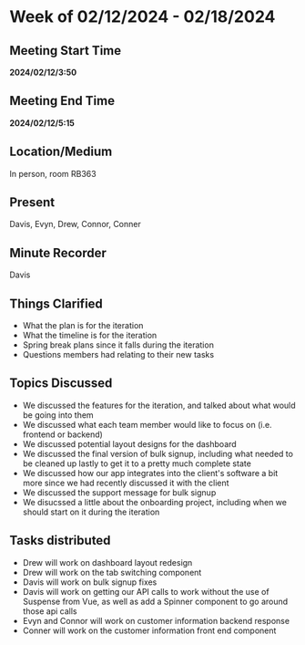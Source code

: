 # Week of 02/12/2024 - 02/18/2024

## Meeting Start Time

**2024/02/12/3:50**

## Meeting End Time

**2024/02/12/5:15**

## Location/Medium

In person, room RB363

## Present

Davis, Evyn, Drew, Connor, Conner

## Minute Recorder

Davis

## Things Clarified
- What the plan is for the iteration
- What the timeline is for the iteration
- Spring break plans since it falls during the iteration
- Questions members had relating to their new tasks

## Topics Discussed
- We discussed the features for the iteration, and talked about what would be going into them
- We discussed what each team member would like to focus on (i.e. frontend or backend)
- We discussed potential layout designs for the dashboard
- We discussed the final version of bulk signup, including what needed to be cleaned up lastly to get it to a pretty much complete state
- We discussed how our app integrates into the client's software a bit more since we had recently discussed it with the client
- We discussed the support message for bulk signup
- We disucssed a little about the onboarding project, including when we should start on it during the iteration

## Tasks distributed
- Drew will work on dashboard layout redesign
- Drew will work on the tab switching component
- Davis will work on bulk signup fixes
- Davis will work on getting our API calls to work without the use of Suspense from Vue, as well as add a Spinner component to go around those api calls
- Evyn and Connor will work on customer information backend response
- Conner will work on the customer information front end component
